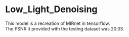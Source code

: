 # Low_Light_Denoising
 This model is a recreation of MIRnet in tensorflow.<br>
 The PSNR it provided with the testing dataset was 20.03.<br>